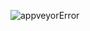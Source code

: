 ![appveyorError](https://github.com/Ro1dex/Rest/assets/123482873/e2051c84-6075-4232-9ef8-73e582d94fa6)
